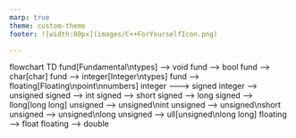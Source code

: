 ```yaml
---
marp: true
theme: custom-theme
footer: ![width:80px](images/C++ForYourselfIcon.png)

---
```


<div class="mermaid">
flowchart TD
    fund[Fundamental\ntypes] --> void
    fund --> bool
    fund --> char[char]
    fund --> integer[Integer\ntypes]
    fund --> floating[Floating\npoint\nnumbers]
    integer ---> signed
    integer --> unsigned
    signed --> int
    signed --> short
    signed --> long
    signed --> llong[long long]
    unsigned --> unsigned\nint
    unsigned --> unsigned\nshort
    unsigned --> unsigned\nlong
    unsigned --> ull[unsigned\nlong long]
    floating --> float
    floating --> double
</div>

<script src="https://unpkg.com/mermaid@8.0.0-rc.8/dist/mermaid.min.js"></script>
  <script>
    mermaid.initialize({
      theme: 'forest'
    });
</script>